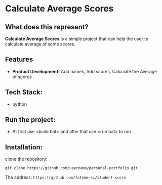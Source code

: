 # Calculate Average Scores

## What does this represent?
**Calculate Average Scores** is a simple project that can help the user to calculate average of some scores.

## Features

- **Product Development:** Add names, Add scores, Calculate the Average of scores

## Tech Stack:
- python

## Run the project:
- At first use <build.bat> and after that use <run.bat> to run

## Installation:
clone the repository:
```
git clone https://github.com/username/personal-portfolio.git
```
The address: `https://github.com/fateme-kz/student-score`

